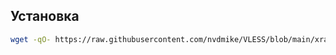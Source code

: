 ## Установка

```bash
wget -qO- https://raw.githubusercontent.com/nvdmike/VLESS/blob/main/xray-install.txt | bash
```
